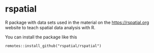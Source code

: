 # rspatial
R package with data sets used in the material on the https://rspatial.org website to teach spatial data analysis with R.

You can install the package like this

```
remotes::install_github("rspatial/rspatial")
```
